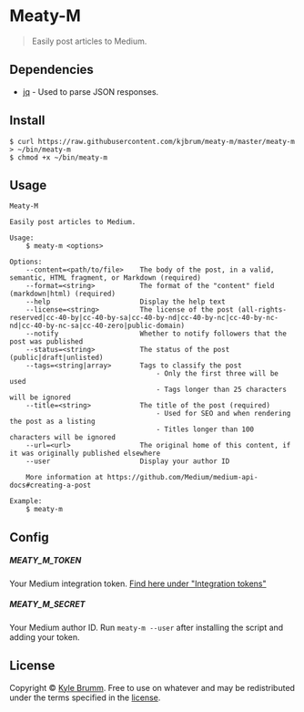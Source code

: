 # Meaty-M

> Easily post articles to Medium.


## Dependencies

- [jq](https://stedolan.github.io/jq) - Used to parse JSON responses.


## Install

```
$ curl https://raw.githubusercontent.com/kjbrum/meaty-m/master/meaty-m > ~/bin/meaty-m
$ chmod +x ~/bin/meaty-m
```


## Usage

```
Meaty-M

Easily post articles to Medium.

Usage:
    $ meaty-m <options>

Options:
    --content=<path/to/file>    The body of the post, in a valid, semantic, HTML fragment, or Markdown (required)
    --format=<string>           The format of the "content" field (markdown|html) (required)
    --help                      Display the help text
    --license=<string>          The license of the post (all-rights-reserved|cc-40-by|cc-40-by-sa|cc-40-by-nd|cc-40-by-nc|cc-40-by-nc-nd|cc-40-by-nc-sa|cc-40-zero|public-domain)
    --notify                    Whether to notify followers that the post was published
    --status=<string>           The status of the post (public|draft|unlisted)
    --tags=<string|array>       Tags to classify the post
                                    - Only the first three will be used
                                    - Tags longer than 25 characters will be ignored
    --title=<string>            The title of the post (required)
                                    - Used for SEO and when rendering the post as a listing
                                    - Titles longer than 100 characters will be ignored
    --url=<url>                 The original home of this content, if it was originally published elsewhere
    --user                      Display your author ID

    More information at https://github.com/Medium/medium-api-docs#creating-a-post

Example:
    $ meaty-m
```


## Config

##### MEATY_M_TOKEN

Your Medium integration token. [Find here under "Integration tokens"](https://medium.com/me/settings)

##### MEATY_M_SECRET

Your Medium author ID. Run `meaty-m --user` after installing the script and adding your token.


## License

Copyright © [Kyle Brumm](http://kylebrumm.com). Free to use on whatever and may be redistributed under the terms specified in the [license](LICENSE.md).
